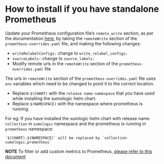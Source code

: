 # How to install if you have standalone Prometheus

Update your Prometheus configuration file’s `remote_write` section, as per the documentation [here](https://prometheus.io/docs/prometheus/latest/configuration/configuration/#remote_write), by taking the `remoteWrite` section of the `prometheus-overrides.yaml` file, and making the following changes:

* `writeRelabelConfigs:` change to `write_relabel_configs:`
* `sourceLabels:` change to `source_labels:`
*  Modify remote urls in the `remoteWrite` section of the `prometheus-overrides.yaml` file

The urls in `remoteWrite` section of the `prometheus-overrides.yaml` file uses `env` variables which need to be changed to point it to the correct location.

- Replace `$(CHART)` with the `release name-namespace` that you have used while installing the sumologic helm chart.
- Replace `$(NAMESPACE)` with the namespace where prometheus is running.

For eg:
If you have installed the sumlogic helm chart with release name `collection` in `sumologic` namespace and the prometheus is running in `prometheus` namespace:
```
`$(CHART).$(NAMESPACE)` will be replaced by `collection-sumologic.prometheus`
```

__NOTE__ To filter or add custom metrics to Prometheus, [please refer to this document](additional_prometheus_configuration.md)
